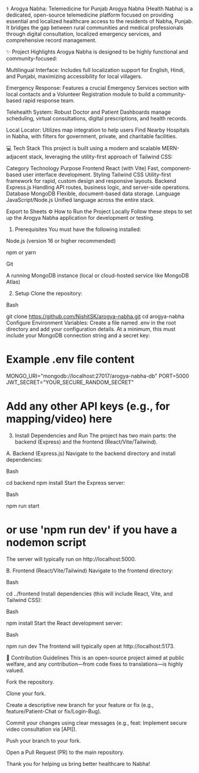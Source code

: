⚕️ Arogya Nabha: Telemedicine for Punjab
Arogya Nabha (Health Nabha) is a dedicated, open-source telemedicine platform focused on providing essential and localized healthcare access to the residents of Nabha, Punjab. It bridges the gap between rural communities and medical professionals through digital consultation, localized emergency services, and comprehensive record management.

✨ Project Highlights
Arogya Nabha is designed to be highly functional and community-focused:

Multilingual Interface: Includes full localization support for English, Hindi, and Punjabi, maximizing accessibility for local villagers.

Emergency Response: Features a crucial Emergency Services section with local contacts and a Volunteer Registration module to build a community-based rapid response team.

Telehealth System: Robust Doctor and Patient Dashboards manage scheduling, virtual consultations, digital prescriptions, and health records.

Local Locator: Utilizes map integration to help users Find Nearby Hospitals in Nabha, with filters for government, private, and charitable facilities.

💻 Tech Stack
This project is built using a modern and scalable MERN-adjacent stack, leveraging the utility-first approach of Tailwind CSS:

Category	Technology	Purpose
Frontend	React (with Vite)	Fast, component-based user interface development.
Styling	Tailwind CSS	Utility-first framework for rapid, custom design and responsive layouts.
Backend	Express.js	Handling API routes, business logic, and server-side operations.
Database	MongoDB	Flexible, document-based data storage.
Language	JavaScript/Node.js	Unified language across the entire stack.

Export to Sheets
⚙️ How to Run the Project Locally
Follow these steps to set up the Arogya Nabha application for development or testing.

1. Prerequisites
You must have the following installed:

Node.js (version 16 or higher recommended)

npm or yarn

Git

A running MongoDB instance (local or cloud-hosted service like MongoDB Atlas)

2. Setup
Clone the repository:

Bash

git clone https://github.com/NishitSK/arogya-nabha.git
cd arogya-nabha
Configure Environment Variables:
Create a file named .env in the root directory and add your configuration details. At a minimum, this must include your MongoDB connection string and a secret key:

# Example .env file content
MONGO_URI="mongodb://localhost:27017/arogya-nabha-db" 
PORT=5000
JWT_SECRET="YOUR_SECURE_RANDOM_SECRET" 
# Add any other API keys (e.g., for mapping/video) here
3. Install Dependencies and Run
The project has two main parts: the backend (Express) and the frontend (React/Vite/Tailwind).

A. Backend (Express.js)
Navigate to the backend directory and install dependencies:

Bash

cd backend
npm install
Start the Express server:

Bash

npm run start 
# or use 'npm run dev' if you have a nodemon script
The server will typically run on http://localhost:5000.

B. Frontend (React/Vite/Tailwind)
Navigate to the frontend directory:

Bash

cd ../frontend 
Install dependencies (this will include React, Vite, and Tailwind CSS):

Bash

npm install
Start the React development server:

Bash

npm run dev
The frontend will typically open at http://localhost:5173.

🤝 Contribution Guidelines
This is an open-source project aimed at public welfare, and any contribution—from code fixes to translations—is highly valued.

Fork the repository.

Clone your fork.

Create a descriptive new branch for your feature or fix (e.g., feature/Patient-Chat or fix/Login-Bug).

Commit your changes using clear messages (e.g., feat: Implement secure video consultation via [API]).

Push your branch to your fork.

Open a Pull Request (PR) to the main repository.

Thank you for helping us bring better healthcare to Nabha!
